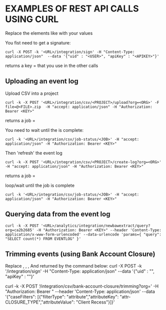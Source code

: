 # EXAMPLES OF REST API CALLS USING CURL

Replace the elements like <THIS> with your values

You fist need to get a signature:
```
curl -X POST -k '<URL>/integration/sign' -H "Content-Type: application/json"  --data '{"uid" : "<USER>", "apiKey" : "<APIKEY>"}'
``` 
returns a key = <KEY> that you use in the other calls

## Uploading an event log
Upload CSV into a project
```
curl -k -X POST '<URL>/integration/csv/<PROJECT>/upload?org=<ORG>' -F file=@<FILE>.zip  -H "accept: application/json" -H "Authorization: Bearer <KEY>"
```
returns a job = <JOB>

You need to wait until the <JOB> is complete:
```
curl -k '<URL>/integration/csv/job-status/<JOB>' -H "accept: application/json" -H "Authorization: Bearer <KEY>"
```

Then 'refresh' the event log
```
curl -k -X POST '<URL>/integration/csv/<PROJECT>/create-log?org=<ORG>' -H "accept: application/json" -H "Authorization: Bearer <KEY>"
```
returns a job = <JOB>

loop/wait </JOB> until the job is complete
```
curl -k '<URL>/integration/csv/job-status/<JOB>' -H "accept: application/json" -H "Authorization: Bearer <KEY>"
```

## Querying data from the event log
```
curl -k -X POST '<URL>/analytics/integration/newbawextract/query?org=ca2b2685' -H "Authorization: Bearer <KEY>" --header 'Content-Type: application/x-www-form-urlencoded' --data-urlencode 'params={ "query": "SELECT count(*) FROM EVENTLOG" }' 
```

## Trimming events (using Bank Account Closure)

Replace <URL>, <UID>, <APIKEY>, <ORG>
And <KEY> returned by the command below:
curl -X POST -k '<URL>/integration/sign' -H "Content-Type: application/json"  --data '{"uid" : "<UID>", "apiKey" : "<APIKEY>"}'
 
 
curl -k -X POST ‘<URL>/integration/csv/bank-account-closure/trimming?org=<ORG>' -H "Authorization: Bearer <KEY>" --header 'Content-Type: application/json' --data '{"caseFilters": [{"filterType": "attribute","attributeKey": "attr-CLOSURE_TYPE","attributeValue": "Client Recess"}]}'